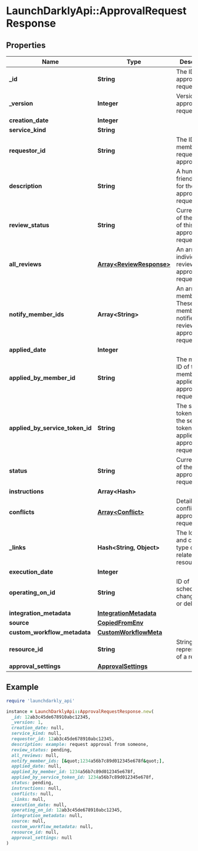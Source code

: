 # LaunchDarklyApi::ApprovalRequestResponse

## Properties

| Name | Type | Description | Notes |
| ---- | ---- | ----------- | ----- |
| **_id** | **String** | The ID of this approval request |  |
| **_version** | **Integer** | Version of the approval request |  |
| **creation_date** | **Integer** |  |  |
| **service_kind** | **String** |  |  |
| **requestor_id** | **String** | The ID of the member who requested the approval | [optional] |
| **description** | **String** | A human-friendly name for the approval request | [optional] |
| **review_status** | **String** | Current status of the review of this approval request |  |
| **all_reviews** | [**Array&lt;ReviewResponse&gt;**](ReviewResponse.md) | An array of individual reviews of this approval request |  |
| **notify_member_ids** | **Array&lt;String&gt;** | An array of member IDs. These members are notified to review the approval request. |  |
| **applied_date** | **Integer** |  | [optional] |
| **applied_by_member_id** | **String** | The member ID of the member who applied the approval request | [optional] |
| **applied_by_service_token_id** | **String** | The service token ID of the service token which applied the approval request | [optional] |
| **status** | **String** | Current status of the approval request |  |
| **instructions** | **Array&lt;Hash&gt;** |  |  |
| **conflicts** | [**Array&lt;Conflict&gt;**](Conflict.md) | Details on any conflicting approval requests |  |
| **_links** | **Hash&lt;String, Object&gt;** | The location and content type of related resources |  |
| **execution_date** | **Integer** |  | [optional] |
| **operating_on_id** | **String** | ID of scheduled change to edit or delete | [optional] |
| **integration_metadata** | [**IntegrationMetadata**](IntegrationMetadata.md) |  | [optional] |
| **source** | [**CopiedFromEnv**](CopiedFromEnv.md) |  | [optional] |
| **custom_workflow_metadata** | [**CustomWorkflowMeta**](CustomWorkflowMeta.md) |  | [optional] |
| **resource_id** | **String** | String representation of a resource | [optional] |
| **approval_settings** | [**ApprovalSettings**](ApprovalSettings.md) |  | [optional] |

## Example

```ruby
require 'launchdarkly_api'

instance = LaunchDarklyApi::ApprovalRequestResponse.new(
  _id: 12ab3c45de678910abc12345,
  _version: 1,
  creation_date: null,
  service_kind: null,
  requestor_id: 12ab3c45de678910abc12345,
  description: example: request approval from someone,
  review_status: pending,
  all_reviews: null,
  notify_member_ids: [&quot;1234a56b7c89d012345e678f&quot;],
  applied_date: null,
  applied_by_member_id: 1234a56b7c89d012345e678f,
  applied_by_service_token_id: 1234a56b7c89d012345e678f,
  status: pending,
  instructions: null,
  conflicts: null,
  _links: null,
  execution_date: null,
  operating_on_id: 12ab3c45de678910abc12345,
  integration_metadata: null,
  source: null,
  custom_workflow_metadata: null,
  resource_id: null,
  approval_settings: null
)
```

